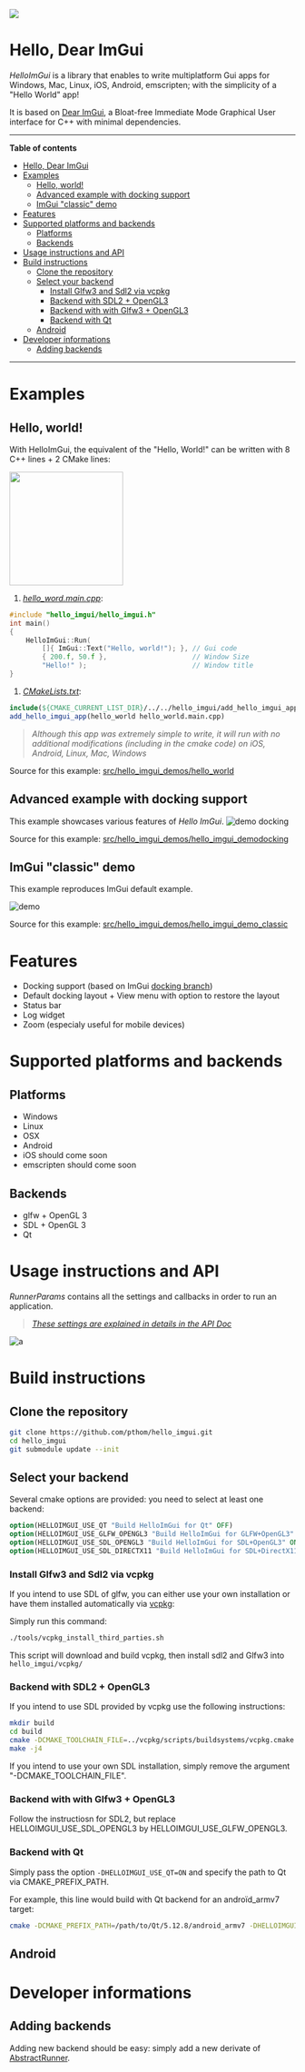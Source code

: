 ![](https://github.com/pthom/hello_imgui/workflows/.github/workflows/build_ubuntu.yml/badge.svg)

# Hello, Dear ImGui

_HelloImGui_ is a library that enables to write  multiplatform Gui apps for Windows, Mac, Linux, iOS, Android, emscripten; with the simplicity of a "Hello World" app!

It is based on [Dear ImGui](https://github.com/ocornut/imgui), a  Bloat-free Immediate Mode Graphical User interface for C++ with minimal dependencies.


----

__Table of contents__

* [Hello, Dear ImGui](#hello,-dear-imgui)
* [Examples](#examples)
  * [Hello, world!](#hello,-world!)
  * [Advanced example with docking support](#advanced-example-with-docking-support)
  * [ImGui "classic" demo](#imgui-"classic"-demo)
* [Features](#features)
* [Supported platforms and backends](#supported-platforms-and-backends)
  * [Platforms](#platforms)
  * [Backends](#backends)
* [Usage instructions and API](#usage-instructions-and-api)
* [Build instructions](#build-instructions)
  * [Clone the repository](#clone-the-repository)
  * [Select your backend](#select-your-backend)
    * [Install Glfw3 and Sdl2 via vcpkg ](#install-glfw3-and-sdl2-via-vcpkg-)
    * [Backend with SDL2 + OpenGL3](#backend-with-sdl2--opengl3)
    * [Backend with with Glfw3 + OpenGL3](#backend-with-with-glfw3--opengl3)
    * [Backend with Qt](#backend-with-qt)
  * [Android](#android)
* [Developer informations](#developer-informations)
  * [Adding backends](#adding-backends)

----

# Examples

## Hello, world!

With HelloImGui, the equivalent of the "Hello, World!" can be written with 8 C++ lines + 2 CMake lines:

<img src="docs/images/hello.png" width=200>

1. [_hello_word.main.cpp_](src/hello_imgui_demos/hello_world/hello_world.main.cpp):
`````cpp
#include "hello_imgui/hello_imgui.h"
int main()
{
    HelloImGui::Run(
        []{ ImGui::Text("Hello, world!"); }, // Gui code
        { 200.f, 50.f },                     // Window Size
        "Hello!" );                          // Window title
}
`````
1. [_CMakeLists.txt_](src/hello_imgui_demos/hello_world/CMakeLists.txt):
````cmake
include(${CMAKE_CURRENT_LIST_DIR}/../../hello_imgui/add_hello_imgui_app_cmake/add_hello_imgui_app.cmake)
add_hello_imgui_app(hello_world hello_world.main.cpp)
````

> _Although this app was extremely simple to write, it will run with no additional modifications (including in the cmake code) on iOS, Android, Linux, Mac, Windows_

Source for this example: [src/hello_imgui_demos/hello_world](src/hello_imgui_demos/hello_world)


## Advanced example with docking support

This example showcases various features of _Hello ImGui_.
![demo docking](docs/images/docking.gif)

Source for this example: [src/hello_imgui_demos/hello_imgui_demodocking](src/hello_imgui_demos/hello_imgui_demodocking)



## ImGui "classic" demo

This example reproduces ImGui default example.

![demo](https://i.gyazo.com/6f12592e43590d98aa0d992aaffe685f.gif)

Source for this example: [src/hello_imgui_demos/hello_imgui_demo_classic](src/hello_imgui_demos/hello_imgui_demo_classic)


# Features

* Docking support (based on ImGui [docking branch](https://github.com/ocornut/imgui/tree/docking))
* Default docking layout + View menu with option to restore the layout
* Status bar
* Log widget
* Zoom (especialy useful for mobile devices)


# Supported platforms and backends

## Platforms
* Windows
* Linux
* OSX
* Android
* iOS should come soon
* emscripten should come soon

## Backends

* glfw + OpenGL 3
* SDL + OpenGL 3
* Qt

# Usage instructions and API

_RunnerParams_ contains all the settings and callbacks in order to run an application. 

> _[These settings are explained in details in the API Doc](src/hello_imgui/hello_imgui_api.md)_

![a](src/hello_imgui/doc_src/hello_imgui_diagram.png)



# Build instructions

## Clone the repository
````bash
git clone https://github.com/pthom/hello_imgui.git
cd hello_imgui
git submodule update --init
````

## Select your backend

Several cmake options are provided: you need to select at least one backend:
````cmake
option(HELLOIMGUI_USE_QT "Build HelloImGui for Qt" OFF)
option(HELLOIMGUI_USE_GLFW_OPENGL3 "Build HelloImGui for GLFW+OpenGL3" ON)
option(HELLOIMGUI_USE_SDL_OPENGL3 "Build HelloImGui for SDL+OpenGL3" ON)
option(HELLOIMGUI_USE_SDL_DIRECTX11 "Build HelloImGui for SDL+DirectX11" ON)
````

### Install Glfw3 and Sdl2 via vcpkg 

If you intend to use SDL of glfw, you can either use your own installation or have them installed automatically via [vcpkg](https://github.com/Microsoft/vcpkg):

Simply run this command:
````bash
./tools/vcpkg_install_third_parties.sh
````

This script will download and build vcpkg, then install sdl2 and Glfw3 into `hello_imgui/vcpkg/`

### Backend with SDL2 + OpenGL3

If you intend to use SDL provided by vcpkg use the following instructions:
````bash
mkdir build
cd build
cmake -DCMAKE_TOOLCHAIN_FILE=../vcpkg/scripts/buildsystems/vcpkg.cmake  -DHELLOIMGUI_USE_SDL_OPENGL3=ON ..
make -j4
````

If you intend to use your own SDL installation, simply remove the argument "-DCMAKE_TOOLCHAIN_FILE".

### Backend with with Glfw3 + OpenGL3

Follow the instructiosn for SDL2, but replace HELLOIMGUI_USE_SDL_OPENGL3 by HELLOIMGUI_USE_GLFW_OPENGL3.

### Backend with Qt

Simply pass the option `-DHELLOIMGUI_USE_QT=ON` and specify the path to Qt via CMAKE_PREFIX_PATH.

For example, this line would build with Qt backend for an androïd_armv7 target:

````bash
cmake -DCMAKE_PREFIX_PATH=/path/to/Qt/5.12.8/android_armv7 -DHELLOIMGUI_USE_QT=ON
````

## Android


# Developer informations

## Adding backends

Adding new backend should be easy: simply add a new derivate of [AbstractRunner](src/hello_imgui/internal/backend_impls/abstract_runner.h).
